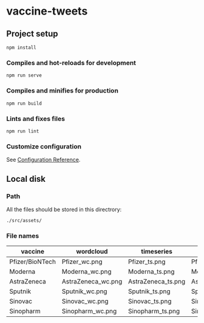 # vaccine-tweets

## Project setup
```
npm install
```

### Compiles and hot-reloads for development
```
npm run serve
```

### Compiles and minifies for production
```
npm run build
```

### Lints and fixes files
```
npm run lint
```

### Customize configuration
See [Configuration Reference](https://cli.vuejs.org/config/).



## Local disk

### Path
All the files should be stored in this directrory:
```
./src/assets/
```

### File names
vaccine | wordcloud	| timeseries | top ten
--- | --- | --- | --- 
Pfizer/BioNTech	| Pfizer_wc.png | Pfizer_ts.png | Pfizer_tt.json
Moderna	| Moderna_wc.png | Moderna_ts.png | Moderna_tt.json
AstraZeneca	| AstraZeneca_wc.png | AstraZeneca_ts.png | AstraZeneca_tt.json
Sputnik	| Sputnik_wc.png | Sputnik_ts.png | Sputnik_tt.json
Sinovac	| Sinovac_wc.png | Sinovac_ts.png | Sinovac_tt.json
Sinopharm | Sinopharm_wc.png | Sinopharm_ts.png | Sinopharm_tt.json
